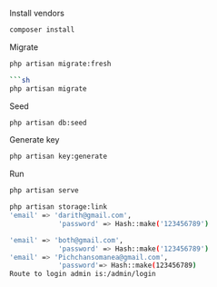 Install vendors

```sh
composer install
```

Migrate
```sh
php artisan migrate:fresh 

```sh
php artisan migrate
```

Seed


```sh
php artisan db:seed
```

Generate key

```sh
php artisan key:generate
```

Run

```sh
php artisan serve
```
```sh
php artisan storage:link
'email' => 'darith@gmail.com',
            'password' => Hash::make('123456789')

'email' => 'both@gmail.com',
            'password' => Hash::make('123456789')
'email' => 'Pichchansomanea@gmail.com',
            'password'=> Hash::make(123456789)
Route to login admin is:/admin/login